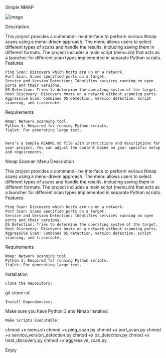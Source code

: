 Simple NMAP

![image](https://github.com/user-attachments/assets/efe11d2f-d8ec-44d7-b613-94b254bceee6)

Description

This project provides a command-line interface to perform various Nmap scans using a menu-driven approach. The menu allows users to select different types of scans and handle the results, including saving them in different formats. The project includes a main script (menu.sh) that acts as a launcher for different scan types implemented in separate Python scripts.
Features

    Ping Scan: Discovers which hosts are up on a network.
    Port Scan: Scans specified ports on a target.
    Service and Version Detection: Identifies services running on open ports and their versions.
    OS Detection: Tries to determine the operating system of the target.
    Host Discovery: Discovers hosts on a network without scanning ports.
    Aggressive Scan: Combines OS detection, version detection, script scanning, and traceroute.

Requirements

    Nmap: Network scanning tool.
    Python 3: Required for running Python scripts.
    figlet: For generating large text.


    Here's a sample README.md file with instructions and descriptions for your project. You can adjust the content based on your specific setup and requirements.
Nmap Scanner Menu
Description

This project provides a command-line interface to perform various Nmap scans using a menu-driven approach. The menu allows users to select different types of scans and handle the results, including saving them in different formats. The project includes a main script (menu.sh) that acts as a launcher for different scan types implemented in separate Python scripts.
Features

    Ping Scan: Discovers which hosts are up on a network.
    Port Scan: Scans specified ports on a target.
    Service and Version Detection: Identifies services running on open ports and their versions.
    OS Detection: Tries to determine the operating system of the target.
    Host Discovery: Discovers hosts on a network without scanning ports.
    Aggressive Scan: Combines OS detection, version detection, script scanning, and traceroute.

Requirements

    Nmap: Network scanning tool.
    Python 3: Required for running Python scripts.
    figlet: For generating large text.

Installation

    Clone the Repository:

git clone <repository-url>
cd <repository-directory>

    Install Dependencies:
Make sure you have Python 3 and Nmap installed.

    Make Scripts Executable:
    
chmod +x menu.sh
chmod +x ping_scan.py
chmod +x port_scan.py
chmod +x service_version_detection.py
chmod +x os_detection.py
chmod +x host_discovery.py
chmod +x aggressive_scan.py

Enjoy
